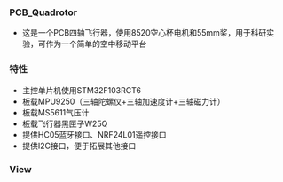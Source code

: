 ### PCB_Quadrotor
- 这是一个PCB四轴飞行器，使用8520空心杯电机和55mm桨，用于科研实验，可作为一个简单的空中移动平台


### 特性
- 主控单片机使用STM32F103RCT6
- 板载MPU9250（三轴陀螺仪+三轴加速度计+三轴磁力计）
- 板载MS5611气压计
- 板载飞行器黑匣子W25Q
- 提供HC05蓝牙接口、NRF24L01遥控接口
- 提供I2C接口，便于拓展其他接口

### View





